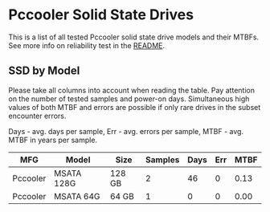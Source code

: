Pccooler Solid State Drives
===========================

This is a list of all tested Pccooler solid state drive models and their MTBFs. See
more info on reliability test in the [README](https://github.com/bsdhw/SMART).

SSD by Model
------------

Please take all columns into account when reading the table. Pay attention on the
number of tested samples and power-on days. Simultaneous high values of both MTBF
and errors are possible if only rare drives in the subset encounter errors.

Days - avg. days per sample,
Err  - avg. errors per sample,
MTBF - avg. MTBF in years per sample.

| MFG       | Model              | Size   | Samples | Days  | Err   | MTBF |
|-----------|--------------------|--------|---------|-------|-------|------|
| Pccooler  | MSATA 128G         | 128 GB | 2       | 46    | 0     | 0.13   |
| Pccooler  | MSATA 64G          | 64 GB  | 1       | 0     | 0     | 0.00   |
